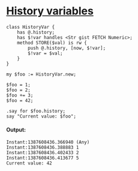 [1]: http://rosettacode.org/wiki/History_variables

# [History variables][1]

```perl6
class HistoryVar {
    has @.history;
    has $!var handles <Str gist FETCH Numeric>;
    method STORE($val) is rw {
        push @.history, [now, $!var];
        $!var = $val;
    }
}
 
my $foo := HistoryVar.new;
 
$foo = 1;
$foo = 2;
$foo += 3;
$foo = 42;
 
.say for $foo.history;
say "Current value: $foo";
```

#### Output:
```
Instant:1387608436.366940 (Any)
Instant:1387608436.388883 1
Instant:1387608436.402433 2
Instant:1387608436.413677 5
Current value: 42
```